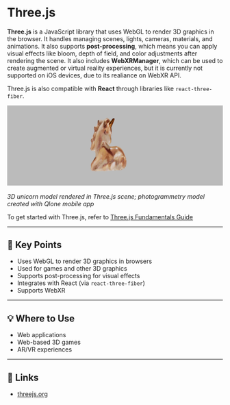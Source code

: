 # Three.js

**Three.js** is a JavaScript library that uses WebGL to render 3D graphics in the browser. It handles managing scenes, lights, cameras, materials, and animations. It also supports **post-processing**, which means you can apply visual effects like bloom, depth of field, and color adjustments after rendering the scene. It also includes **WebXRManager**, which can be used to create augmented or virtual reality experiences, but it is currently not supported on iOS devices, due to its realiance on WebXR API.

Three.js is also compatible with **React** through libraries like `react-three-fiber`.

![Unicorn model](../../images/unicorn.png)

_3D unicorn model rendered in Three.js scene; photogrammetry model created with Qlone mobile app_

To get started with Three.js, refer to [Three.js Fundamentals Guide](https://threejs.org/manual/#en/fundamentals)

---

## 🔑 Key Points

- Uses WebGL to render 3D graphics in browsers
- Used for games and other 3D graphics
- Supports post-processing for visual effects
- Integrates with React (via `react-three-fiber`)
- Supports WebXR

---

## 💡 Where to Use

- Web applications
- Web-based 3D games
- AR/VR experiences

---

## 🔗 Links

- [threejs.org](https://threejs.org)
